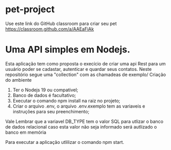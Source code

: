 # pet-project

Use este link do GitHub classroom para criar seu pet <https://classroom.github.com/a/AAEaFiAk>

# Uma API simples em Nodejs.
Esta aplicação tem como proposta o execício de criar uma api Rest para um usuário poder se cadastar, autenticar e quardar seus contatos. Neste repositório segue uma "collection" com as chamadeas de exemplo/
Criação do ambiente
1. Ter o Nodejs 19 ou compativel;
2. Banco de dados é facultativo;
3. Executar o comando npm install na raiz no projeto;
4. Criar o arquivo .env, o arquivo .env.exemplo tem as variaveis e instruções para seu preenchimento;

Vale Lembrar que a variavel DB_TYPE tem o valor SQL para utlizar o banco de dados relacional caso esta valor não seja informado será autlizado o banco em memória

Para executar a aplicação utlilizar o comando npm start.